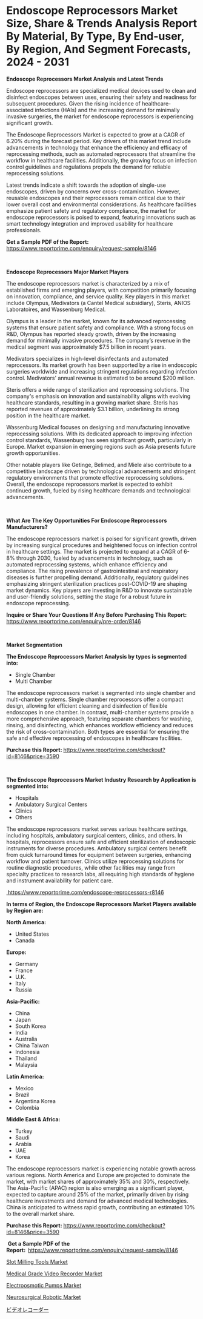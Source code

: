<p><h1>Endoscope Reprocessors Market Size, Share & Trends Analysis Report By Material, By Type, By End-user, By Region, And Segment Forecasts, 2024 - 2031</h1></p><p><strong>Endoscope Reprocessors Market Analysis and Latest Trends</strong></p>
<p><p>Endoscope reprocessors are specialized medical devices used to clean and disinfect endoscopes between uses, ensuring their safety and readiness for subsequent procedures. Given the rising incidence of healthcare-associated infections (HAIs) and the increasing demand for minimally invasive surgeries, the market for endoscope reprocessors is experiencing significant growth.</p><p>The Endoscope Reprocessors Market is expected to grow at a CAGR of 6.20% during the forecast period. Key drivers of this market trend include advancements in technology that enhance the efficiency and efficacy of reprocessing methods, such as automated reprocessors that streamline the workflow in healthcare facilities. Additionally, the growing focus on infection control guidelines and regulations propels the demand for reliable reprocessing solutions.</p><p>Latest trends indicate a shift towards the adoption of single-use endoscopes, driven by concerns over cross-contamination. However, reusable endoscopes and their reprocessors remain critical due to their lower overall cost and environmental considerations. As healthcare facilities emphasize patient safety and regulatory compliance, the market for endoscope reprocessors is poised to expand, featuring innovations such as smart technology integration and improved usability for healthcare professionals.</p></p>
<p><strong>Get a Sample PDF of the Report:&nbsp;</strong> <a href="https://www.reportprime.com/enquiry/request-sample/8146">https://www.reportprime.com/enquiry/request-sample/8146</a></p>
<p>&nbsp;</p>
<p><strong>Endoscope Reprocessors Major Market Players</strong></p>
<p><p>The endoscope reprocessors market is characterized by a mix of established firms and emerging players, with competition primarily focusing on innovation, compliance, and service quality. Key players in this market include Olympus, Medivators (a Cantel Medical subsidiary), Steris, ANIOS Laboratoires, and Wassenburg Medical.</p><p>Olympus is a leader in the market, known for its advanced reprocessing systems that ensure patient safety and compliance. With a strong focus on R&D, Olympus has reported steady growth, driven by the increasing demand for minimally invasive procedures. The company’s revenue in the medical segment was approximately $7.5 billion in recent years.</p><p>Medivators specializes in high-level disinfectants and automated reprocessors. Its market growth has been supported by a rise in endoscopic surgeries worldwide and increasing stringent regulations regarding infection control. Medivators' annual revenue is estimated to be around $200 million.</p><p>Steris offers a wide range of sterilization and reprocessing solutions. The company's emphasis on innovation and sustainability aligns with evolving healthcare standards, resulting in a growing market share. Steris has reported revenues of approximately $3.1 billion, underlining its strong position in the healthcare market.</p><p>Wassenburg Medical focuses on designing and manufacturing innovative reprocessing solutions. With its dedicated approach to improving infection control standards, Wassenburg has seen significant growth, particularly in Europe. Market expansion in emerging regions such as Asia presents future growth opportunities.</p><p>Other notable players like Getinge, Belimed, and Miele also contribute to a competitive landscape driven by technological advancements and stringent regulatory environments that promote effective reprocessing solutions. Overall, the endoscope reprocessors market is expected to exhibit continued growth, fueled by rising healthcare demands and technological advancements.</p></p>
<p>&nbsp;</p>
<p><strong>What Are The Key Opportunities For Endoscope Reprocessors Manufacturers?</strong></p>
<p><p>The endoscope reprocessors market is poised for significant growth, driven by increasing surgical procedures and heightened focus on infection control in healthcare settings. The market is projected to expand at a CAGR of 6-8% through 2030, fueled by advancements in technology, such as automated reprocessing systems, which enhance efficiency and compliance. The rising prevalence of gastrointestinal and respiratory diseases is further propelling demand. Additionally, regulatory guidelines emphasizing stringent sterilization practices post-COVID-19 are shaping market dynamics. Key players are investing in R&D to innovate sustainable and user-friendly solutions, setting the stage for a robust future in endoscope reprocessing.</p></p>
<p><strong>Inquire or Share Your Questions If Any Before Purchasing This Report:</strong> <a href="https://www.reportprime.com/enquiry/pre-order/8146">https://www.reportprime.com/enquiry/pre-order/8146</a></p>
<p>&nbsp;</p>
<p><strong>Market Segmentation</strong></p>
<p><strong>The Endoscope Reprocessors Market Analysis by types is segmented into:</strong></p>
<p><ul><li>Single Chamber</li><li>Multi Chamber</li></ul></p>
<p><p>The endoscope reprocessors market is segmented into single chamber and multi-chamber systems. Single chamber reprocessors offer a compact design, allowing for efficient cleaning and disinfection of flexible endoscopes in one chamber. In contrast, multi-chamber systems provide a more comprehensive approach, featuring separate chambers for washing, rinsing, and disinfecting, which enhances workflow efficiency and reduces the risk of cross-contamination. Both types are essential for ensuring the safe and effective reprocessing of endoscopes in healthcare facilities.</p></p>
<p><strong>Purchase this Report:&nbsp;</strong><a href="https://www.reportprime.com/checkout?id=8146&price=3590">https://www.reportprime.com/checkout?id=8146&price=3590</a></p>
<p>&nbsp;</p>
<p><strong>The Endoscope Reprocessors Market Industry Research by Application is segmented into:</strong></p>
<p><ul><li>Hospitals</li><li>Ambulatory Surgical Centers</li><li>Clinics</li><li>Others</li></ul></p>
<p><p>The endoscope reprocessors market serves various healthcare settings, including hospitals, ambulatory surgical centers, clinics, and others. In hospitals, reprocessors ensure safe and efficient sterilization of endoscopic instruments for diverse procedures. Ambulatory surgical centers benefit from quick turnaround times for equipment between surgeries, enhancing workflow and patient turnover. Clinics utilize reprocessing solutions for routine diagnostic procedures, while other facilities may range from specialty practices to research labs, all requiring high standards of hygiene and instrument availability for patient care.</p></p>
<p><a href="https://www.reportprime.com/endoscope-reprocessors-r8146">&nbsp;https://www.reportprime.com/endoscope-reprocessors-r8146</a></p>
<p><strong>In terms of Region, the Endoscope Reprocessors Market Players available by Region are:</strong></p>
<p>
    <p> <strong> North America: </strong>
        <ul>
            <li>United States</li>
            <li>Canada</li>
        </ul>
        </p> 
    <p> <strong> Europe: </strong>
        <ul>
            <li>Germany</li>
            <li>France</li>
            <li>U.K.</li>
            <li>Italy</li>
            <li>Russia</li>
        </ul>
        </p> 
    <p> <strong> Asia-Pacific: </strong>
        <ul>
            <li>China</li>
            <li>Japan</li>
            <li>South Korea</li>
            <li>India</li>
            <li>Australia</li>
            <li>China Taiwan</li>
            <li>Indonesia</li>
            <li>Thailand</li>
            <li>Malaysia</li>
        </ul>
        </p> 
    <p> <strong> Latin America: </strong>
        <ul>
            <li>Mexico</li>
            <li>Brazil</li>
            <li>Argentina Korea</li>
            <li>Colombia</li>
        </ul>
        </p> 
    <p> <strong> Middle East & Africa: </strong>
        <ul>
            <li>Turkey</li>
            <li>Saudi</li>
            <li>Arabia</li>
            <li>UAE</li>
            <li>Korea</li>
        </ul>
    </p>
    </p>
<p><p>The endoscope reprocessors market is experiencing notable growth across various regions. North America and Europe are projected to dominate the market, with market shares of approximately 35% and 30%, respectively. The Asia-Pacific (APAC) region is also emerging as a significant player, expected to capture around 25% of the market, primarily driven by rising healthcare investments and demand for advanced medical technologies. China is anticipated to witness rapid growth, contributing an estimated 10% to the overall market share.</p></p>
<p><strong>Purchase this Report: </strong><a href="https://www.reportprime.com/checkout?id=8146&price=3590">https://www.reportprime.com/checkout?id=8146&price=3590</a></p>
<p>&nbsp;<strong>Get a Sample PDF of the Report:&nbsp;&nbsp;</strong><a href="https://www.reportprime.com/enquiry/request-sample/8146">https://www.reportprime.com/enquiry/request-sample/8146</a></p>
<p><strong></strong></p>
<p><p><a href="https://www.linkedin.com/pulse/navigating-global-slot-milling-tools-market-from-trends-strategy-3pfpf?trackingId=rg6Jm6qKSNyex2yYRNqS8Q%3D%3D">Slot Milling Tools Market</a></p><p><a href="https://medium.com/@ethanlehner1/navigating-the-medical-grade-video-recorder-market-expert-analysis-and-market-forecast-for-period-e2afa6cfaa67">Medical Grade Video Recorder Market</a></p><p><a href="https://issuu.com/reportprime-2/docs/electroosmotic-pumps-market-size-20_ef0337ec14a423">Electroosmotic Pumps Market</a></p><p><a href="https://medium.com/@ethanlehner1/neurosurgical-robotic-market-share-size-trends-industry-analysis-report-by-application-ae47c6958b63">Neurosurgical Robotic Market</a></p><p><a href="https://medium.com/@abigayleh7fr/video-recorders-market-%E3%81%AE%E3%82%B0%E3%83%AD%E3%83%BC%E3%83%90%E3%83%AB%E5%B8%82%E5%A0%B4%E6%A6%82%E8%A6%81%E3%81%AF-%E4%B8%96%E7%95%8C%E3%81%8A%E3%82%88%E3%81%B3%E4%B8%BB%E8%A6%81%E5%B8%82%E5%A0%B4%E3%81%AB%E3%81%8A%E3%81%91%E3%82%8B%E6%A5%AD%E7%95%8C%E3%81%AB%E5%BD%B1%E9%9F%BF%E3%82%92%E4%B8%8E%E3%81%88%E3%82%8B%E4%B8%BB%E8%A6%81%E3%81%AA%E3%83%88%E3%83%AC%E3%83%B3%E3%83%89%E3%81%AB%E3%81%A4%E3%81%84%E3%81%A6-%E7%8B%AC%E8%87%AA%E3%81%AE%E8%A6%96%E7%82%B9%E3%82%92%E6%8F%90%E4%BE%9B%E3%81%97%E3%81%BE%E3%81%99-6db94ff1814d">ビデオレコーダー</a></p></p>